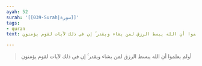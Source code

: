 ```yaml
---
ayah: 52
surah: '[[039-Surah|سورة]]'
tags:
- quran
text: أولم يعلموا أن الله يبسط الرزق لمن يشاء ويقدر ۚ إن في ذلك لآيات لقوم يؤمنون

---
```

> أولم يعلموا أن الله يبسط الرزق لمن يشاء ويقدر ۚ إن في ذلك لآيات لقوم يؤمنون
